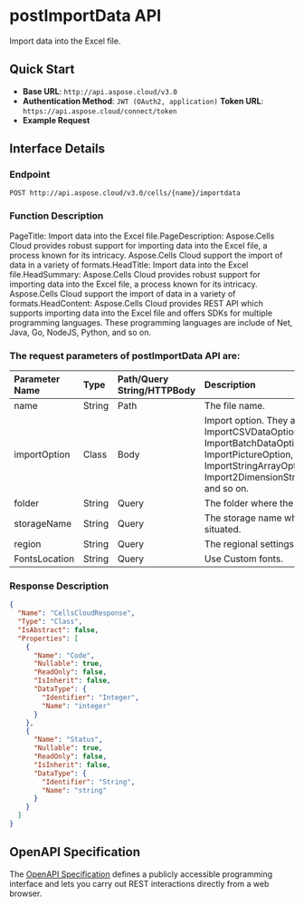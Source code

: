 # **postImportData API**

Import data into the Excel file. 

## **Quick Start**

- **Base URL**: `http://api.aspose.cloud/v3.0`
- **Authentication Method**: `JWT (OAuth2, application)`  **Token URL**: `https://api.aspose.cloud/connect/token`
- **Example Request** 
<script src="https://gist.github.com/aspose-cells-cloud-gists/8a5b324fdf3e574dbd747c1a1e24b05d.js?file=Example30_PostImportData.cs"></script>

## **Interface Details**

### **Endpoint** 

```
POST http://api.aspose.cloud/v3.0/cells/{name}/importdata
```

### **Function Description**
PageTitle: Import data into the Excel file.PageDescription: Aspose.Cells Cloud provides robust support for importing data into the Excel file, a process known for its intricacy. Aspose.Cells Cloud support the import of data in a variety of formats.HeadTitle: Import data into the Excel file.HeadSummary: Aspose.Cells Cloud provides robust support for importing data into the Excel file, a process known for its intricacy. Aspose.Cells Cloud support the import of data in a variety of formats.HeadContent: Aspose.Cells Cloud provides  REST API which supports importing data into the Excel file and offers SDKs for multiple programming languages. These programming languages are include of Net, Java, Go, NodeJS, Python, and so on.

### The request parameters of **postImportData** API are: 

| Parameter Name | Type | Path/Query String/HTTPBody | Description | 
| :- | :- | :- |:- | 
|name|String|Path|The file name.|
|importOption|Class|Body|Import option. They are include of ImportCSVDataOption, ImportBatchDataOption, ImportPictureOption, ImportStringArrayOption, Import2DimensionStringArrayOption, and so on.  |
|folder|String|Query|The folder where the file is situated.|
|storageName|String|Query|The storage name where the file is situated.|
|region|String|Query|The regional settings for workbook.|
|FontsLocation|String|Query|Use Custom fonts.|


### **Response Description**
```json
{
  "Name": "CellsCloudResponse",
  "Type": "Class",
  "IsAbstract": false,
  "Properties": [
    {
      "Name": "Code",
      "Nullable": true,
      "ReadOnly": false,
      "IsInherit": false,
      "DataType": {
        "Identifier": "Integer",
        "Name": "integer"
      }
    },
    {
      "Name": "Status",
      "Nullable": true,
      "ReadOnly": false,
      "IsInherit": false,
      "DataType": {
        "Identifier": "String",
        "Name": "string"
      }
    }
  ]
}
```

## OpenAPI Specification

The [OpenAPI Specification](https://reference.aspose.cloud/cells/#/DataProcessingController/PostImportData) defines a publicly accessible programming interface and lets you carry out REST interactions directly from a web browser.

